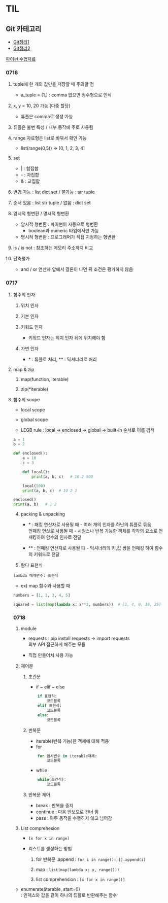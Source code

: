 # TIL
## Git 카테고리

- [Git정리1](./Git/Git정리.md)
- [Git정리2](./Git/Git정리2.md)

[파이썬 수업자료](https://lab.ssafy.com/s12/python)

### 0716
1. tuple에 한 개의 값만을 저장할 때 주의할 점
    - a_tuple = (1,) : comma 없으면 정수형으로 인식

2. x, y = 10, 20 가능 (다중 할당)
    - 튜플은 comma로 생성 가능

3. 튜플은 불변 특성 / 내부 동작에 주로 사용됨

4. range 자료형은 list로 바꿔서 확인 가능
    - list(range(0,5)) => [0, 1, 2, 3, 4]

5. set
    - | : 합집합
    - \- : 차집합
    - & : 교집합

6. 변경 가능 : list dict set / 불가능 : str tuple
7. 순서 있음 : list str tuple / 없음 : dict set

8. 암시적 형변환 / 명시적 형변환
    - 암시적 형변환 : 파이썬이 자동으로 형변환
        - boolean과 numeric 타입에서만 가능
    - 명시적 형변환 : 프로그래머가 직접 지정하는 형변환

9. is / is not : 참조하는 메모리 주소까지 비교

10. 단축평가
    - and / or 연산자 앞에서 결론이 나면 뒤 조건은 평가하지 않음


### 0717
1. 함수의 인자

    1. 위치 인자

    2. 기본 인자

    3. 키워드 인자

        - 키워드 인자는 위치 인자 뒤에 위치해야 함
    4. 가변 인자

        - \* : 튜플로 처리, ** : 딕셔너리로 처리

2. map & zip

    1. map(function, iterable)

    2. zip(*iterable)

3. 함수의 scope

    - local scope

    - global scope

    - LEGB rule : local -> enclosed -> global -> built-in 순서로 이름 검색

    ```python
    a = 1
    b = 2

    def enclosed():
        a = 10
        c = 3

        def local():
            print(a, b, c)   # 10 2 500

        local(500)
        print(a, b, c)  # 10 2 3

    enclosed()
    print(a, b)   # 1 2
    ```

    4. packing & unpacking

        - \* : 패킹 연산자로 사용될 때 - 여러 개의 인자를 하난의 튜플로 묶음\
        언패킹 연삱로 사용될 때 - 시퀀스나 반복 가능한 객체를 각각의 요소로 언패킹하여 함수의 인자로 전달

        - ** : 언패킹 연산자로 사용될 떄 - 딕셔너리의 키,값 쌍을 언패킹 하여 함수의 키워드로 전달

    5. 람다 표현식

    `lambda 매개변수: 표현식`
    
    - ex) map 함수와 사용할 때
    ```python
    numbers = [1, 2, 3, 4, 5]

    squared = list(map(lambda x: x**2, numbers))  # [1, 4, 9, 16, 25]
    ```

    ### 0718
    1. module

        - requests : pip install requests -> import requests\
         외부 API 접근하게 해주는 모듈
         
        - 직접 만들어서 사용 가능

    2. 제어문

        1. 조건문
            - if ~ elif ~ else
            ```python
                if 표현식:
                    코드블록
                elif 표현식:
                    코드블록
                else:
                    코드블록
            ```
        2. 반복문 
            - iterable(반복 가능)한 객체에 대해 적용
            - for
            ```python
                for 임시변수 in iterable객체:
                    코드블록
            ```
            - while
            ```python
                while(조건식):
                    코드블록
            ```

        3. 반복문 제어
            - break : 반복을 중지
            - continue : 다음 반보으로 건너 뜀
            - pass : 아무 동작을 수행하지 않고 넘어감

    3. List comprehesion

        - `[x for x in range]`

        - 리스트를 생성하는 방법 

            1. for 반복문 .append : `for i in range(): [].append(i)`

            2. map : `list(map(lambda x: x, range()))`

            3. list comprehension : `[x for x in range()]`

    * enumerate(iterable, start=0)\
    : 인덱스와 값을 같이 하나의 튜플로 반환해주는 함수













































